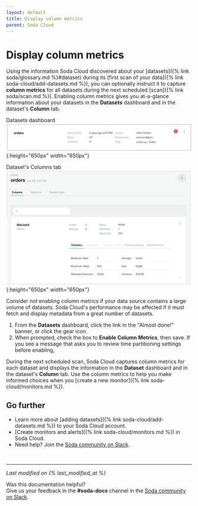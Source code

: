 ```yaml
---
layout: default
title: Display column metrics
parent: Soda Cloud
---
```


# Display column metrics

Using the information Soda Cloud discovered about your [datasets]({% link soda/glossary.md %}#dataset) during its [first scan of your data]({% link soda-cloud/add-datasets.md %}), you can optionally instruct it to capture **column metrics** for all datasets during the next scheduled [scan]({% link soda/scan.md %}). Enabling column metrics gives you at-a-glance information about your datasets in the **Datasets** dashboard and in the dataset's **Column** tab. 

Datasets dashboard
![display-column-metrics](/assets/images/display-column-metrics.png){:height="650px" width="650px"}

Dataset's Columns tab
![column-tab](/assets/images/column-tab.png){:height="650px" width="650px"}

Consider *not* enabling column metrics if your data source contains a large volume of datasets. Soda Cloud's performance may be affected if it must fetch and display metadata from a great number of datasets.

1. From the **Datasets** dashboard, click the link in the "Almost done!" banner, or click the gear icon.
2. When prompted, check the box to **Enable Column Metrics**, then save. If you see a message that asks you to review time partitioning settings before enabling, <!--TODO: what now? do you have to review the time partitioning settings for each dataset?-->

During the next scheduled scan, Soda Cloud captures column metrics for each dataset and displays the information in the **Dataset** dashboard and in the dataset's **Column** tab. Use the column metrics to help you make informed choices when you [create a new monitor]({% link soda-cloud/monitors.md %}).



## Go further

* Learn more about [adding datasets]({% link soda-cloud/add-datasets.md %}) to your Soda Cloud account.
* [Create monitors and alerts]({% link soda-cloud/monitors.md %}) in Soda Cloud.
* Need help? Join the <a href="http://community.soda.io/slack" target="_blank"> Soda community on Slack</a>.
<br />

---
*Last modified on {% last_modified_at %}*

Was this documentation helpful? <br /> Give us your feedback in the **#soda-docs** channel in the <a href="http://community.soda.io/slack" target="_blank"> Soda community on Slack</a>.